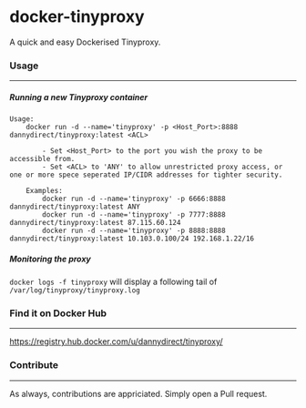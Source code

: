 # docker-tinyproxy
A quick and easy Dockerised Tinyproxy.

### Usage
---
##### Running a new Tinyproxy container

```
Usage:
    docker run -d --name='tinyproxy' -p <Host_Port>:8888 dannydirect/tinyproxy:latest <ACL>

        - Set <Host_Port> to the port you wish the proxy to be accessible from.
        - Set <ACL> to 'ANY' to allow unrestricted proxy access, or one or more spece seperated IP/CIDR addresses for tighter security.

    Examples:
        docker run -d --name='tinyproxy' -p 6666:8888 dannydirect/tinyproxy:latest ANY
        docker run -d --name='tinyproxy' -p 7777:8888 dannydirect/tinyproxy:latest 87.115.60.124
        docker run -d --name='tinyproxy' -p 8888:8888 dannydirect/tinyproxy:latest 10.103.0.100/24 192.168.1.22/16
```

##### Monitoring the proxy

`docker logs -f tinyproxy` will display a following tail of `/var/log/tinyproxy/tinyproxy.log`

### Find it on Docker Hub
---
https://registry.hub.docker.com/u/dannydirect/tinyproxy/

### Contribute
---
As always, contributions are appriciated. Simply open a Pull request.
